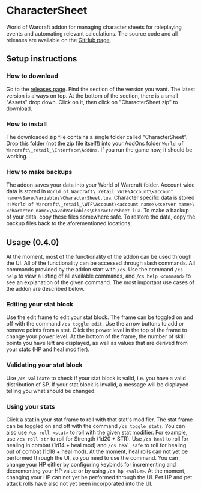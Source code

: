 # CharacterSheet
World of Warcraft addon for managing character sheets for roleplaying events and automating relevant calculations.
The source code and all releases are available on the [GitHub page](https://github.com/Kumodatsu/CharacterSheet).

## Setup instructions
### How to download
Go to the [releases page](https://github.com/Kumodatsu/CharacterSheet/releases).
Find the section of the version you want.
The latest version is always on top.
At the bottom of the section, there is a small "Assets" drop down.
Click on it, then click on "CharacterSheet.zip" to download.

### How to install
The downloaded zip file contains a single folder called "CharacterSheet".
Drop this folder (not the zip file itself!) into your AddOns folder `World of Warcraft\_retail_\Interface\AddOns`.
If you run the game now, it should be working.

### How to make backups
The addon saves your data into your World of Warcraft folder.
Account wide data is stored in `World of Warcraft\_retail_\WTF\Account\<account name>\SavedVariables\CharacterSheet.lua`.
Character specific data is stored in `World of Warcraft\_retail_\WTF\Account\<account name>\<server name>\<character name>\SavedVariables\CharacterSheet.lua`.
To make a backup of your data, copy these files somewhere safe.
To restore the data, copy the backup files back to the aforementioned locations.

## Usage (0.4.0)
At the moment, most of the functionality of the addon can be used through the UI.
All of the functionality can be accessed through slash commands.
All commands provided by the addon start with `/cs`.
Use the command `/cs help` to view a listing of all available commands, and `/cs help <command>` to see an explanation of the given command.
The most important use cases of the addon are described below.

### Editing your stat block
Use the edit frame to edit your stat block.
The frame can be toggled on and off with the command `/cs toggle edit`.
Use the arrow buttons to add or remove points from a stat.
Click the power level in the top of the frame to change your power level.
At the bottom of the frame, the number of skill points you have left are displayed,
as well as values that are derived from your stats (HP and heal modifier).

### Validating your stat block
Use `/cs validate` to check if your stat block is valid, i.e. you have a valid distribution of SP.
If your stat block is invalid, a message will be displayed telling you what should be changed.

### Using your stats
Click a stat in your stat frame to roll with that stat's modifier.
The stat frame can be toggled on and off with the command `/cs toggle stats`.
You can also use `/cs roll <stat>` to roll with the given stat modifier.
For example, use `/cs roll str` to roll for Strength (1d20 + STR).
Use `/cs heal` to roll for healing in combat (1d14 + heal mod)
and `/cs heal safe` to roll for healing out of combat (1d18 + heal mod).
At the moment, heal rolls can not yet be performed through the UI, so you need to use the command.
You can change your HP either by configuring keybinds for incrementing and decrementing your HP value
or by using `/cs hp <value>`.
At the moment, changing your HP can not yet be performed through the UI.
Pet HP and pet attack rolls have also not yet been incorporated into the UI.
